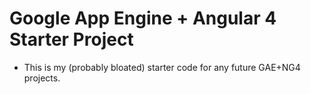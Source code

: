 # Google App Engine + Angular 4 Starter Project
- This is my (probably bloated) starter code for any future GAE+NG4 projects. 
